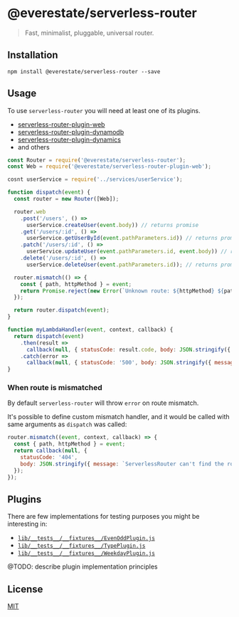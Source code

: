 # @everestate/serverless-router

> Fast, minimalist, pluggable, universal router.

## Installation

```
npm install @everestate/serverless-router --save
```

## Usage

To use `serverless-router` you will need at least one of its plugins.

* [serverless-router-plugin-web](https://github.com/everestate/serverless-router-plugin-web)
* [serverless-router-plugin-dynamodb ](https://github.com/everestate/serverless-router-plugin-dynamodb)
* [serverless-router-plugin-dynamics](https://github.com/everestate/serverless-router-plugin-dynamics)
* and others


```javascript
const Router = require('@everestate/serverless-router');
const Web = require('@everestate/serverless-router-plugin-web');

cosnt userService = require('../services/userService');

function dispatch(event) {
  const router = new Router([Web]);

  router.web
    .post('/users', () =>
      userService.createUser(event.body)) // returns promise
    .get('/users/:id', () =>
      userService.getUserById(event.pathParameters.id)) // returns promise
    .patch('/users/:id', () =>
      userService.updateUser(event.pathParameters.id, event.body)) // returns promise
    .delete('/users/:id', () =>
      userService.deleteUser(event.pathParameters.id)); // returns promise

  router.mismatch(() => {
    const { path, httpMethod } = event;
    return Promise.reject(new Error(`Unknown route: ${httpMethod} ${path}`));
  });

  return router.dispatch(event);
}

function myLambdaHandler(event, context, callback) {
  return dispatch(event)
    .then(result =>
      callback(null, { statusCode: result.code, body: JSON.stringify({ payload: result.payload }) }))
    .catch(error =>
      callback(null, { statusCode: '500', body: JSON.stringify({ message: error.message }) }));
}
```

### When route is mismatched

By default `serverless-router` will throw `error` on route mismatch.

It's possible to define custom mismatch handler, and it would be called with same arguments as `dispatch` was called:

```javascript
router.mismatch((event, context, callback) => {
  const { path, httpMethod } = event;
  return callback(null, {
    statusCode: '404',
    body: JSON.stringify({ message: `ServerlessRouter can't find the route ${httpMethod} ${path}` }),
  });
});
```

## Plugins

There are few implementations for testing purposes you might be interesting in:
  * [`lib/__tests__/__fixtures__/EvenOddPlugin.js`](https://github.com/everestate/serverless-router/blob/master/lib/__tests__/__fixtures__/EvenOddPlugin.js)
  * [`lib/__tests__/__fixtures__/TypePlugin.js`](https://github.com/everestate/serverless-router/blob/master/lib/__tests__/__fixtures__/TypePlugin.js)
  * [`lib/__tests__/__fixtures__/WeekdayPlugin.js`](https://github.com/everestate/serverless-router/blob/master/lib/__tests__/__fixtures__/WeekdayPlugin.js)

@TODO: describe plugin implementation principles

## License

[MIT](./LICENSE)
